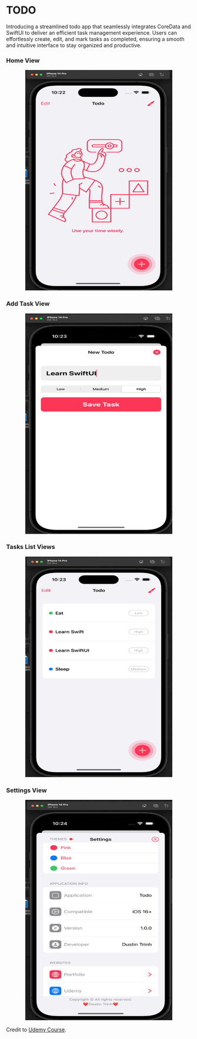 # TODO

Introducing a streamlined todo app that seamlessly integrates CoreData and SwiftUI to deliver an efficient task management experience. Users can effortlessly create, edit, and mark tasks as completed, ensuring a smooth and intuitive interface to stay organized and productive.
<br>

### Home View

<p align="center">
  <img src="https://github.com/DustinTrinh/iOS_Applications_Completion/blob/main/TodoList_CoreData/DemoImg/home.png" width="400" height="600"/>
</p>

### Add Task View

<p align="center">
  <img src="https://github.com/DustinTrinh/iOS_Applications_Completion/blob/main/TodoList_CoreData/DemoImg/addTask.png" width="400" height="600"/>
</p>

### Tasks List Views

<p align="center">
  <img src="https://github.com/DustinTrinh/iOS_Applications_Completion/blob/main/TodoList_CoreData/DemoImg/tasksList.png" width="400" height="600"/>
</p>

### Settings View

<p align="center">
  <img src="https://github.com/DustinTrinh/iOS_Applications_Completion/blob/main/TodoList_CoreData/DemoImg/setting.png" width="400" height="600"/>
</p>


Credit to [Udemy Course](https://www.udemy.com/course/swiftui-masterclass-course-ios-development-with-swift/).
